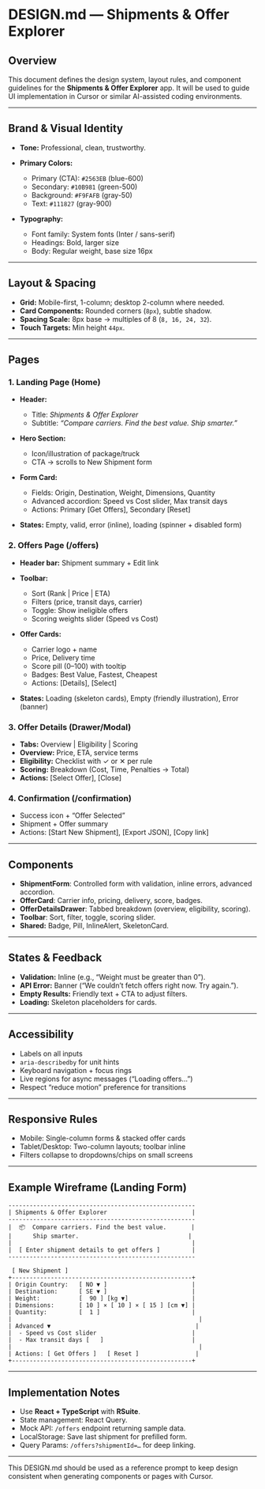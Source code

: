 # DESIGN.md — Shipments & Offer Explorer

## Overview

This document defines the design system, layout rules, and component guidelines for the **Shipments & Offer Explorer** app. It will be used to guide UI implementation in Cursor or similar AI-assisted coding environments.

---

## Brand & Visual Identity

* **Tone:** Professional, clean, trustworthy.
* **Primary Colors:**

  * Primary (CTA): `#2563EB` (blue-600)
  * Secondary: `#10B981` (green-500)
  * Background: `#F9FAFB` (gray-50)
  * Text: `#111827` (gray-900)
* **Typography:**

  * Font family: System fonts (Inter / sans-serif)
  * Headings: Bold, larger size
  * Body: Regular weight, base size 16px

---

## Layout & Spacing

* **Grid:** Mobile-first, 1-column; desktop 2-column where needed.
* **Card Components:** Rounded corners (`8px`), subtle shadow.
* **Spacing Scale:** 8px base → multiples of 8 (`8, 16, 24, 32`).
* **Touch Targets:** Min height `44px`.

---

## Pages

### 1. Landing Page (Home)

* **Header:**

  * Title: *Shipments & Offer Explorer*
  * Subtitle: *“Compare carriers. Find the best value. Ship smarter.”*
* **Hero Section:**

  * Icon/illustration of package/truck
  * CTA → scrolls to New Shipment form
* **Form Card:**

  * Fields: Origin, Destination, Weight, Dimensions, Quantity
  * Advanced accordion: Speed vs Cost slider, Max transit days
  * Actions: Primary \[Get Offers], Secondary \[Reset]
* **States:** Empty, valid, error (inline), loading (spinner + disabled form)

### 2. Offers Page (/offers)

* **Header bar:** Shipment summary + Edit link
* **Toolbar:**

  * Sort (Rank | Price | ETA)
  * Filters (price, transit days, carrier)
  * Toggle: Show ineligible offers
  * Scoring weights slider (Speed vs Cost)
* **Offer Cards:**

  * Carrier logo + name
  * Price, Delivery time
  * Score pill (0–100) with tooltip
  * Badges: Best Value, Fastest, Cheapest
  * Actions: \[Details], \[Select]
* **States:** Loading (skeleton cards), Empty (friendly illustration), Error (banner)

### 3. Offer Details (Drawer/Modal)

* **Tabs:** Overview | Eligibility | Scoring
* **Overview:** Price, ETA, service terms
* **Eligibility:** Checklist with ✓ or ✕ per rule
* **Scoring:** Breakdown (Cost, Time, Penalties → Total)
* **Actions:** \[Select Offer], \[Close]

### 4. Confirmation (/confirmation)

* Success icon + “Offer Selected”
* Shipment + Offer summary
* Actions: \[Start New Shipment], \[Export JSON], \[Copy link]

---

## Components

* **ShipmentForm**: Controlled form with validation, inline errors, advanced accordion.
* **OfferCard**: Carrier info, pricing, delivery, score, badges.
* **OfferDetailsDrawer**: Tabbed breakdown (overview, eligibility, scoring).
* **Toolbar**: Sort, filter, toggle, scoring slider.
* **Shared:** Badge, Pill, InlineAlert, SkeletonCard.

---

## States & Feedback

* **Validation:** Inline (e.g., “Weight must be greater than 0”).
* **API Error:** Banner (“We couldn’t fetch offers right now. Try again.”).
* **Empty Results:** Friendly text + CTA to adjust filters.
* **Loading:** Skeleton placeholders for cards.

---

## Accessibility

* Labels on all inputs
* `aria-describedby` for unit hints
* Keyboard navigation + focus rings
* Live regions for async messages (“Loading offers…”)
* Respect “reduce motion” preference for transitions

---

## Responsive Rules

* Mobile: Single-column forms & stacked offer cards
* Tablet/Desktop: Two-column layouts; toolbar inline
* Filters collapse to dropdowns/chips on small screens

---

## Example Wireframe (Landing Form)

```
-----------------------------------------------------
| Shipments & Offer Explorer                        |
-----------------------------------------------------
|  📦  Compare carriers. Find the best value.       |
|      Ship smarter.                               |
|                                                   |
|  [ Enter shipment details to get offers ]         |
-----------------------------------------------------

 [ New Shipment ]
+---------------------------------------------------+
| Origin Country:   [ NO ▼ ]                        |
| Destination:      [ SE ▼ ]                        |
| Weight:           [  90 ] [kg ▼]                  |
| Dimensions:       [ 10 ] × [ 10 ] × [ 15 ] [cm ▼] |
| Quantity:         [  1 ]                          |
|                                                     |
| Advanced ▼                                         |
|  - Speed vs Cost slider                           |
|  - Max transit days [   ]                         |
|                                                     |
| Actions: [ Get Offers ]   [ Reset ]                |
+---------------------------------------------------+
```

---

## Implementation Notes

* Use **React + TypeScript** with **RSuite**.
* State management: React Query.
* Mock API: `/offers` endpoint returning sample data.
* LocalStorage: Save last shipment for prefilled form.
* Query Params: `/offers?shipmentId=…` for deep linking.

---

This DESIGN.md should be used as a reference prompt to keep design consistent when generating components or pages with Cursor.
